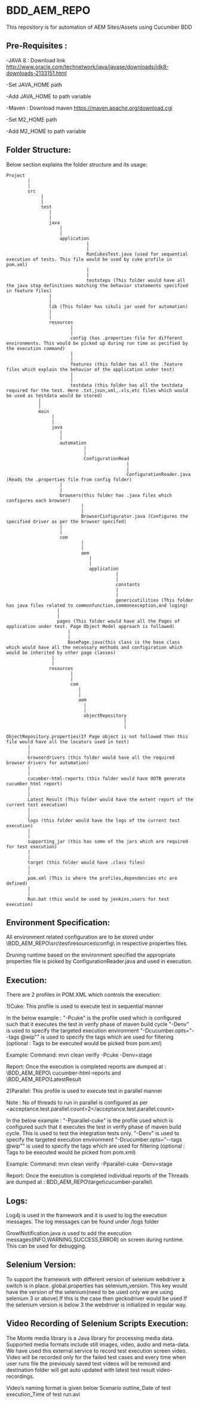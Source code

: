 # BDD_AEM_REPO
This repository is for automation of AEM Sites/Assets using Cucumber BDD

Pre-Requisites :
----------------
-JAVA 8 : Download link http://www.oracle.com/technetwork/java/javase/downloads/jdk8-downloads-2133151.html

-Set JAVA_HOME path

-Add JAVA_HOME to path variable

-Maven : Download maven https://maven.apache.org/download.cgi

-Set M2_HOME path

-Add M2_HOME to path variable


Folder Structure:
-----------------

Below section explains the folder structure and its usage:

	Project
  			|
  			|
  			src
     			 |
   	 			 |
   	  			 test
   	    			|
   	    			| 
   	    			java
     	  				|
     	   				|
     	   				application
           						  |
           						  |
           						  RunCukesTest.java (used for sequential execution of tests. This file would be used by cuke profile in pom.xml)
           						  |
           						  |
           						  teststeps (This folder would have all the java step definitions matching the behavior statements specified in feature files)
        			|
        			|
        			lib (This folder has sikuli jar used for automation)
       				|
        			|
        			resources
       	   					|
       	   					|
       	   					config (has .properties file for different environments. This would be picked up during run time as pecified by the execution command)
       	  				 	|
           					|
       	   					features (this folder has all the .feature files which explain the behavior of the application under test)
       	   					|
       	   					|
           					testdata (this folder has all the testdata required for the test. Here .txt,json,xml,.xls,etc files which would be used as testdata would be stored)
      			| 
      			|
      			main
        		 	 |
        		  	 |
        		  	 java
           			 	|
           			 	|
           			 	automation
              				 	 |
                              	 |
              				     ConfigurationRead
                     						     |
                    						     |
                    						     ConfigurationReader.java (Reads the .properties file from config folder)
           				|
           				|
           			    browsers(this folder has .java files which configures each browser)
              				    |
              				    |
              			    	BrowserCinfigurator.java (Configures the specified driver as per the browser specifed)
           			    |
           			    |
           			    com
              				    |
              				    |
              			    	aem
                 			       |
                 			       |
                 			       application
                 			                 |
                 			                 |
                                             constants
                                             |
                                             |
                                             genericutilities (This folder has java files related to commonfunction,commonexception,and loging)                       
           			   |
           			   |
           			   pages (This folder would have all the Pages of application under test. Page Object Model approach is followed)
            		       |
             			   |
             			   BasePage.java(this class is the base class which would have all the necessary methods and configiration which would be inherited by other page classes)  
        	         |
                 	 |
        	        resources 
           			        |
           		      	    |
           			        com
             		           |
             		           |
             		           aem
              			         |
              			         |
               			         objectRepository
                     					        |
                     					        |
                     					        ObjectRepository.properties(If Page object is not followed then this file would have all the locators used in test)          
  			|
    		|
            browserdrivers (this folder would have all the required browser drivers for automation)
            |
            |
            cucumber-html-reports (this folder would have OOTB generate cucumber html report)
            |
            |
            Latest Result (This folder would have the extent report of the current test execution)
            |
            |
            logs (this folder would have the logs of the current test execution)
            |
            |
            supporting_jar (this has some of the jars which are required for test execution)
            |
            |
            target (this folder would have .class files)
            |
            |
            pom.xml (This is where the profiles,dependencies etc are defined)
            |
            |
            Run.bat (this would be used by jenkins,users for test execution)

Environment Specification:
----------------------------
All environment related configuration are to be stored under \BDD_AEM_REPO\src\test\resources\config\ in respective properties files.

Druning runtime based on the environment specified the appropriate properties file is picked by ConfigurationReader.java and used in execution.


Execution:
-----------

There are 2 profiles in POM.XML which controls the execution:

1)Cuke: This profile is used to execute test in sequential manner

In the below example :
"-Pcuke" is the profile used which is configured such that it executes the test in verify phase of maven build cycle
"-Denv" is used to specify the targeted execution environment
"-Dcucumber.opts="--tags @wip"" is used to specify the tags which are used for filtering (optional : Tags to be executed would be picked from pom.xml)

Example:
Command: mvn clean verify -Pcuke -Denv=stage

Report:
Once the execution is completed reports are dumped at : \BDD_AEM_REPO\ cucumber-html-reports and \BDD_AEM_REPO\LatestResult

2)Parallel: This profile is used to execute test in parallel manner

Note : No of threads to run in parallel is configured as per <acceptance.test.parallel.count>2</acceptance.test.parallel.count>

In the below example :
"-Pparallel-cuke" is the profile used which is configured such that it executes the test in verify phase of maven build cycle. This is used to test the integration tests only.
"-Denv" is used to specify the targeted execution environment
"-Dcucumber.opts="--tags @wip"" is used to specify the tags which are used for filtering  (optional : Tags to be executed would be picked from pom.xml)

Example:
Command: mvn clean verify -Pparallel-cuke -Denv=stage

Report:
Once the execution is completed individual reports of the Threads are dumped at : BDD_AEM_REPO\target\cucumber-parallel\

Logs:
----
Log4j is used in the framework and it is used to log the execution messages. The log messages can be found under /logs folder

GrowlNotification.java is used to add the execution messages(INFO,WARNING,SUCCESS,ERROR) on screen during runtime. This can be used for debugging.

Selenium Version:
-----------------
To support the framework with different version of selenium webdriver a switch is in place.
global.properties has selenium_version. This key would have the version of the selenium(need to be used only we are using selenium 3 or above).If this is the case then geckodriver would be used
If the selenium version is below 3 the webdriver is initialized in reqular way. 

Video Recording of Selenium Scripts Execution:
-----------------

The Monte media library is a Java library for processing media data. Supported media formats include still images, video, audio and meta-data. We have used this external service to record test execution screen video.
Video will be recorded only for the failed test cases and every time when user runs file the previously saved test videos will be removed and destination folder will get auto updated with latest test result video-recordings.

Video’s naming format is given below
Scenario outline_Date of test execution_Time of test run.avi



